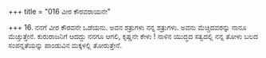+++
title = "016 ವೀರ ಕೌರವರಾಯನೇ"

+++
16. ನನಗೆ ವೀರ ಕೌರವನೇ ಒಡೆಯನು. ಅವನ ಶತ್ರುಗಳು ನನ್ನ ಶತ್ರುಗಳು. ಅವನು ಮೆಚ್ಚಿದವರನ್ನು ನಾನೂ ಮೆಚ್ಚುತ್ತೇನೆ. ಕುರುರಾಜನಿಗೆ ಆದದ್ದು ನನಗೂ ಆಗಲಿ, ಕೃಷ್ಣನೇ ಕೇಳು ! ನಾಳಿನ ಯುದ್ಧದ ಸತ್ವದಲ್ಲಿ ನನ್ನ ತೋಳು ಬಲದ ಸಂಪನ್ನತೆಯನ್ನು ಪಾಂಡುವಿನ ಮಕ್ಕಳಲ್ಲಿ ತೋರುತ್ತೇನೆ.